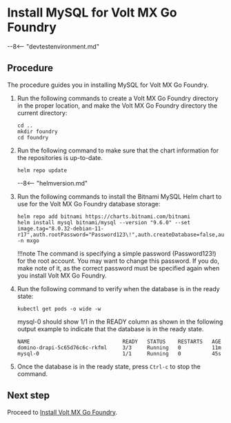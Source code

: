 # Install MySQL for Volt MX Go Foundry

--8<-- "devtestenvironment.md"

## Procedure

The procedure guides you in installing MySQL for Volt MX Go Foundry.

1. Run the following commands to create a Volt MX Go Foundry directory in the proper location, and make the Volt MX Go Foundry directory the current directory:

    ```
    cd ..
    mkdir foundry
    cd foundry
    ```

2. Run the following command to make sure that the chart information for the repositories is up-to-date.

    ```
    helm repo update
    ```

    --8<-- "helmversion.md"

3. Run the following commands to install the Bitnami MySQL Helm chart to use for the Volt MX Go Foundry database storage:

    ```
    helm repo add bitnami https://charts.bitnami.com/bitnami
    helm install mysql bitnami/mysql --version "9.6.0" --set image.tag="8.0.32-debian-11-r17",auth.rootPassword="Password123\!",auth.createDatabase=false,auth.username=dbclient,auth.password="Password123\!" -n mxgo
    ```
    !!!note
        The command is specifying a simple password (Password123!) for the root account. You may want to change this password. If you do, make note of it, as the correct password must be specified again when you install Volt MX Go Foundry.

4. Run the following command to verify when the database is in the ready state:

    ```
    kubectl get pods -o wide -w
    ```

    mysql-0 should show 1/1 in the READY column as shown in the following output example to indicate that the database is in the ready state.

    ```{ .yaml .no-copy }
    NAME                              READY   STATUS    RESTARTS   AGE
    domino-drapi-5c65d76c6c-rkfml     3/3     Running   0          11m
    mysql-0                           1/1     Running   0          45s
    ```

5. Once the database is in the ready state, press `Ctrl-c` to stop the command.

## Next step

Proceed to [Install Volt MX Go Foundry](installfoundry.md).